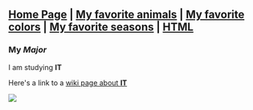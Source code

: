 [Home Page](README.md) | [My favorite animals](FavAnimals.md) | [My favorite colors](FavColor.md) |
[My favorite seasons](FavorteSeasons.md) | [HTML](LastPage.md)
---
### **My** *Major*
I am studying **IT**

Here's a link to a [wiki page about **IT**](https://en.wikipedia.org/wiki/Bachelor_of_Information_Technology)

![](https://www.northeastern.edu/graduate/blog/wp-content/uploads/2020/04/computer-science-vs-it-HERO.jpg?raw=true)